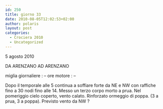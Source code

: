 ```yaml
---
id: 250
title: giorno 33
date: 2010-08-05T12:02:53+02:00
author: polaris
layout: post
categories:
  - Crociera 2010
  - Uncategorized
---
```

5 agosto 2010

DA ARENZANO AD ARENZANO

miglia giornaliere : &#8211;
ore motore : &#8211;

Dopo il temporale alle 5 continua a soffiare forte da NE e NW con raffiche fino a 30 nodi fino alle 14.
Messo un terzo corpo morto a prua. Nel pomeriggio cielo coperto, vento calato. Rinforzato ormeggio di poppa.
(3 a prua, 3 a poppa). Previsto vento da NW ?

